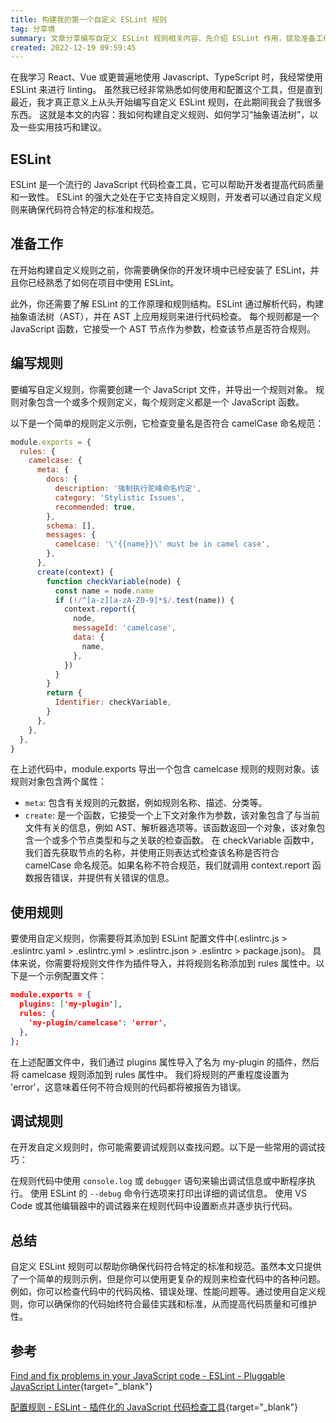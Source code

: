 ```yaml
---
title: 构建我的第一个自定义 ESLint 规则
tag: 分享境
summary: 文章分享编写自定义 ESLint 规则相关内容，先介绍 ESLint 作用，提及准备工作，详述编写、使用及调试规则的方法，指出自定义规则可保代码符合标准规范，还给出相关参考助力深入了解 ESLint 规则相关知识。
created: 2022-12-19 09:59:45
---
```


在我学习 React、Vue 或更普遍地使用 Javascript、TypeScript 时，我经常使用 ESLint 来进行 linting。
虽然我已经非常熟悉如何使用和配置这个工具，但是直到最近，我才真正意义上从头开始编写自定义 ESLint 规则，在此期间我会了我很多东西。
这就是本文的内容：我如何构建自定义规则、如何学习“抽象语法树”，以及一些实用技巧和建议。

## ESLint
ESLint 是一个流行的 JavaScript 代码检查工具，它可以帮助开发者提高代码质量和一致性。
ESLint 的强大之处在于它支持自定义规则，开发者可以通过自定义规则来确保代码符合特定的标准和规范。

## 准备工作
在开始构建自定义规则之前，你需要确保你的开发环境中已经安装了 ESLint，并且你已经熟悉了如何在项目中使用 ESLint。

此外，你还需要了解 ESLint 的工作原理和规则结构。ESLint 通过解析代码，构建抽象语法树（AST），并在 AST 上应用规则来进行代码检查。
每个规则都是一个 JavaScript 函数，它接受一个 AST 节点作为参数，检查该节点是否符合规则。

## 编写规则
要编写自定义规则，你需要创建一个 JavaScript 文件，并导出一个规则对象。
规则对象包含一个或多个规则定义，每个规则定义都是一个 JavaScript 函数。

以下是一个简单的规则定义示例，它检查变量名是否符合 camelCase 命名规范：

```js
module.exports = {
  rules: {
    camelcase: {
      meta: {
        docs: {
          description: '强制执行驼峰命名约定',
          category: 'Stylistic Issues',
          recommended: true,
        },
        schema: [],
        messages: {
          camelcase: '\'{{name}}\' must be in camel case',
        },
      },
      create(context) {
        function checkVariable(node) {
          const name = node.name
          if (!/^[a-z][a-zA-Z0-9]*$/.test(name)) {
            context.report({
              node,
              messageId: 'camelcase',
              data: {
                name,
              },
            })
          }
        }
        return {
          Identifier: checkVariable,
        }
      },
    },
  },
}
```

在上述代码中，module.exports 导出一个包含 camelcase 规则的规则对象。该规则对象包含两个属性：

- `meta`: 包含有关规则的元数据，例如规则名称、描述、分类等。
- `create`: 是一个函数，它接受一个上下文对象作为参数，该对象包含了与当前文件有关的信息，例如 AST、解析器选项等。该函数返回一个对象，该对象包含一个或多个节点类型和与之关联的检查函数。
在 checkVariable 函数中，我们首先获取节点的名称，并使用正则表达式检查该名称是否符合 camelCase 命名规范。如果名称不符合规范，我们就调用 context.report 函数报告错误，并提供有关错误的信息。

## 使用规则

要使用自定义规则，你需要将其添加到 ESLint 配置文件中(.eslintrc.js > .eslintrc.yaml > .eslintrc.yml > .eslintrc.json > .eslintrc > package.json)。
具体来说，你需要将规则文件作为插件导入，并将规则名称添加到 rules 属性中。以下是一个示例配置文件：

```json
module.exports = {
  plugins: ['my-plugin'],
  rules: {
    'my-plugin/camelcase': 'error',
  },
};
```

在上述配置文件中，我们通过 plugins 属性导入了名为 my-plugin 的插件，然后将 camelcase 规则添加到 rules 属性中。
我们将规则的严重程度设置为 'error'，这意味着任何不符合规则的代码都将被报告为错误。

## 调试规则

在开发自定义规则时，你可能需要调试规则以查找问题。以下是一些常用的调试技巧：

在规则代码中使用 `console.log` 或 `debugger` 语句来输出调试信息或中断程序执行。
使用 ESLint 的 `--debug` 命令行选项来打印出详细的调试信息。
使用 VS Code 或其他编辑器中的调试器来在规则代码中设置断点并逐步执行代码。

## 总结

自定义 ESLint 规则可以帮助你确保代码符合特定的标准和规范。虽然本文只提供了一个简单的规则示例，但是你可以使用更复杂的规则来检查代码中的各种问题。例如，你可以检查代码中的代码风格、错误处理、性能问题等。通过使用自定义规则，你可以确保你的代码始终符合最佳实践和标准，从而提高代码质量和可维护性。

## 参考

[Find and fix problems in your JavaScript code - ESLint - Pluggable JavaScript Linter](https://eslint.org/){target="_blank"}

[配置规则 - ESLint - 插件化的 JavaScript 代码检查工具](https://zh-hans.eslint.org/docs/latest/use/configure){target="_blank"}
